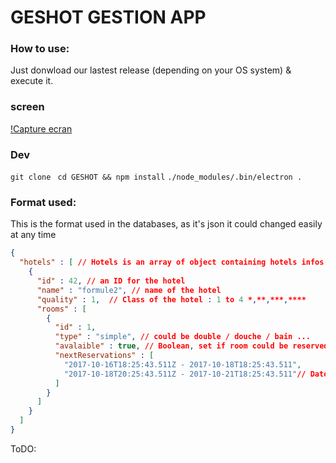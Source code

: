 GESHOT GESTION APP
================

### How to use:

Just donwload our lastest release (depending on your OS system) & execute it.


### screen
[!Capture ecran](public/img/gehost-gestion.png)


### Dev

`git clone `
`cd GESHOT && npm install`
`./node_modules/.bin/electron .`



### Format used:
This is the format used in the databases, as it's json it could changed easily at any time

```json
{
  "hotels" : [ // Hotels is an array of object containing hotels infos
    {
      "id" : 42, // an ID for the hotel
      "name" : "formule2", // name of the hotel
      "quality" : 1,  // Class of the hotel : 1 to 4 *,**,***,**** 
      "rooms" : [
        {
          "id" : 1,
          "type" : "simple", // could be double / douche / bain ...
          "avalaible" : true, // Boolean, set if room could be reserved or not
          "nextReservations" : [
            "2017-10-16T18:25:43.511Z - 2017-10-18T18:25:43.511", 
            "2017-10-18T20:25:43.511Z - 2017-10-21T18:25:43.511"// Dates in formats ISO 8601
          ]
        }
      ]
    }
  ]
}
```


ToDO: 

